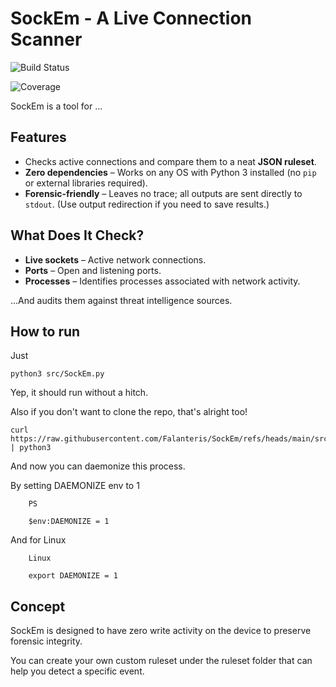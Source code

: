 # SockEm - A Live Connection Scanner  

![Build Status](https://github.com/Falanteris/SockEm/actions/workflows/ci.yaml/badge.svg)

![Coverage](https://codecov.io/gh/<your-username>/<your-repo>/branch/main/graph/badge.svg)

SockEm is a tool for ...
## Features  

- Checks active connections and compare them to a neat **JSON ruleset**.  
- **Zero dependencies** – Works on any OS with Python 3 installed (no `pip` or external libraries required).  
- **Forensic-friendly** – Leaves no trace; all outputs are sent directly to `stdout`. (Use output redirection if you need to save results.)  

## What Does It Check?  

- **Live sockets** – Active network connections.  
- **Ports** – Open and listening ports.  
- **Processes** – Identifies processes associated with network activity.  

...And audits them against threat intelligence sources.  

## How to run

Just

    python3 src/SockEm.py

Yep, it should run without a hitch.

Also if you don't want to clone the repo, that's alright too!


    curl https://raw.githubusercontent.com/Falanteris/SockEm/refs/heads/main/src/SockEm.py | python3

And now you can daemonize this process.

By setting DAEMONIZE env to 1

        PS

        $env:DAEMONIZE = 1

And for Linux

        Linux

        export DAEMONIZE = 1

## Concept

SockEm is designed to have zero write activity on the device to preserve forensic integrity.

You can create your own custom ruleset under the ruleset folder that can help you detect a specific event.